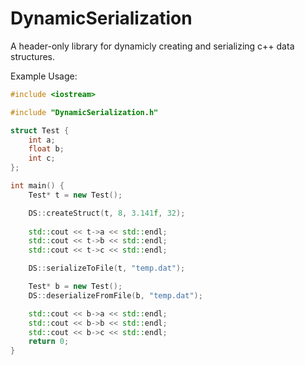 # DynamicSerialization
A header-only library for dynamicly creating and serializing c++ data structures.

Example Usage:
```c++
#include <iostream>

#include "DynamicSerialization.h"

struct Test {
	int a;
	float b;
	int c;
};

int main() {
	Test* t = new Test();

	DS::createStruct(t, 8, 3.141f, 32);
	
	std::cout << t->a << std::endl;
	std::cout << t->b << std::endl;
	std::cout << t->c << std::endl;

	DS::serializeToFile(t, "temp.dat");

	Test* b = new Test();
	DS::deserializeFromFile(b, "temp.dat");

	std::cout << b->a << std::endl;
	std::cout << b->b << std::endl;
	std::cout << b->c << std::endl;
	return 0;
}
```
